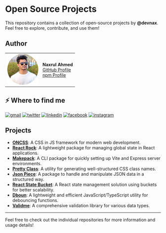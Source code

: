 # Open Source Projects

This repository contains a collection of open-source projects by **@devnax**. Feel free to explore, contribute, and use them!

## Author

<table>
  <tr>
    <td>
      <img src="https://raw.githubusercontent.com/devnax/devnax/main/me-circle-200.png" alt="devnax" width="100" height="100">
    </td>
    <td>
      <strong>Naxrul Ahmed</strong><br>
      <a href="https://github.com/devnax">GitHub Profile</a><br>
      <a href="https://www.npmjs.com/~devnax">npm Profile</a><br>
    </td>
  </tr>
</table>

<h2>⚡️ Where to find me</h2>

<p><a target="_blank" href="mailto:devnaxrul@gmail.com" style="display: inline-block;"><img src="https://img.shields.io/badge/-Email-05122A?style=for-the-badge&logo=gmail&logoColor=white&color=orange" alt="gmail" /></a>
<a target="_blank" href="https://twitter.com/devnaxx" style="display: inline-block;"><img src="https://img.shields.io/badge/twitter-x?style=for-the-badge&logo=x&logoColor=white&color=%230f1419" alt="twitter" /></a>
<a target="_blank" href="https://www.linkedin.com/in/devnax" style="display: inline-block;"><img src="https://img.shields.io/badge/linkedin-logo?style=for-the-badge&logo=linkedin&logoColor=white&color=%230a77b6" alt="linkedin" /></a>
<a target="_blank" href="https://www.facebook.com/devnax" style="display: inline-block;"><img src="https://img.shields.io/badge/facebook-logo?style=for-the-badge&logo=facebook&logoColor=white&color=%230866ff" alt="facebook" /></a>
<a target="_blank" href="https://www.instagram.com/devnaxx" style="display: inline-block;"><img src="https://img.shields.io/badge/instagram-logo?style=for-the-badge&logo=instagram&logoColor=white&color=%23F35369" alt="instagram" /></a></p>



## Projects

- **[ONCSS](https://github.com/devnax/oncss)**: A CSS in JS framework for modern web development.
- **[React Rock](https://github.com/devnax/react-rock)**: A lightweight package for managing global state in React applications.
- **[Makepack](https://github.com/devnax/makepack)**: A CLI package for quickly setting up Vite and Express server environments.
- **[Pretty Class](https://github.com/devnax/pretty-class)**: A utility for generating well-structured CSS class names.
- **[Json Piece](https://github.com/devnax/json-piece)**: A package to handle and manipulate JSON data in a structured way.
- **[React State Bucket](https://github.com/devnax/react-state-bucket)**: A React state management solution using buckets for better scalability.
- **[Dboun](https://github.com/devnax/dboun)**: A lightweight and efficient JavaScript/TypeScript utility for debouncing functions.
- **[Validme](https://github.com/devnax/validme)**: A comprehensive validation library for various data types.
 
---

Feel free to check out the individual repositories for more information and usage details!


